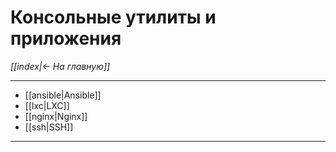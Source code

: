 # Консольные утилиты и приложения

*[[index|<- На главную]]*
***

- [[ansible|Ansible]]
- [[lxc|LXC]]
- [[nginx|Nginx]]
- [[ssh|SSH]]

***
